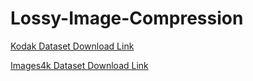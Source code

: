 # Lossy-Image-Compression
[Kodak Dataset Download Link](https://drive.google.com/drive/folders/1KIGFr1xuTwd1PzGG3UNsfuvtuwS5lCL4?usp=share_link)

[Images4k Dataset Download Link](https://drive.google.com/drive/folders/1RNUFcwN23mSW2zF9DcBijlh6OXL0vNC7?usp=sharing)
